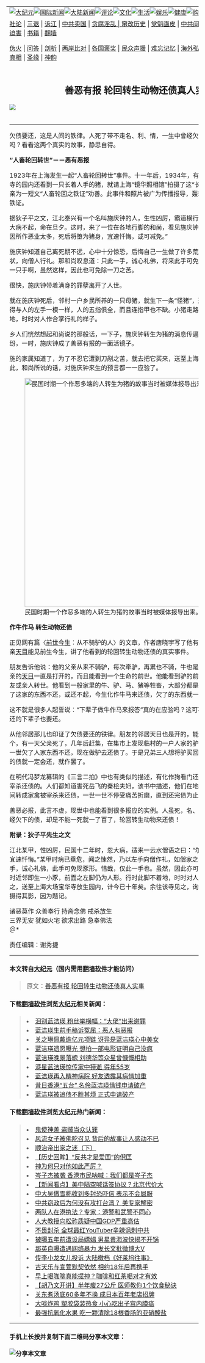 <a name="1" id="1" target="_blank"></a><span id="1"></span>
<table border="0"><tr><td colspan="2" VALIGN=TOP><a href="https://github.com/eqzow2704/djy/blob/master/gb/nsc413.md#1"><img src="https://raw.githubusercontent.com/eqzow2704/www/master/t/djy/1.jpg" title="大纪元"></a><a href="https://github.com/eqzow2704/djy/blob/master/gb/n24hr.md#1"><img src="https://raw.githubusercontent.com/eqzow2704/www/master/t/djy/3.jpg" title="国际新闻"></a><a href="https://github.com/eqzow2704/djy/blob/master/gb/nsc413.md#1"><img src="https://raw.githubusercontent.com/eqzow2704/www/master/t/djy/4.jpg" title="大陆新闻"></a><a href="https://github.com/eqzow2704/djy/blob/master/gb/news392.md#1"><img src="https://raw.githubusercontent.com/eqzow2704/www/master/t/djy/5.jpg" title="评论"></a><a href="https://github.com/eqzow2704/djy/blob/master/gb/news2007.md#1"><img src="https://raw.githubusercontent.com/eqzow2704/www/master/t/djy/6.jpg" title="文化"></a><a href="https://github.com/eqzow2704/djy/blob/master/gb/news2008.md#1"><img src="https://raw.githubusercontent.com/eqzow2704/www/master/t/djy/7.jpg" title="生活"></a><a href="https://github.com/eqzow2704/djy/blob/master/gb/ncyule.md#1"><img src="https://raw.githubusercontent.com/eqzow2704/www/master/t/djy/8.jpg" title="娱乐"></a><a href="https://github.com/eqzow2704/djy/blob/master/gb/nsc1002.md#1"><img src="https://raw.githubusercontent.com/eqzow2704/www/master/t/djy/9.jpg" title="健康"><a href="https://www.youlucky.com"><img src="https://raw.githubusercontent.com/eqzow2704/www/master/t/djy/10.jpg" title="购物"></a><a href="https://www.supportepoch.org/donation?utm_medium=epochtimes&utm_source=referral&utm_campaign=donate_button_djyhomepage"><img src="https://raw.githubusercontent.com/eqzow2704/www/master/t/djy/12.jpg" title="捐款"></a></td></tr>
<tr><td colspan="2" VALIGN=TOP><a target="_blank" href="https://git.io/fjCRf">社论</a> | <a target="_blank" href="https://github.com/eqzow2704/djy/blob/master/gb/nf5657.md#1">三退</a> | <a target="_blank" href="https://github.com/eqzow2704/djy/blob/master/gb/nf6123.md#1">诉江</a> | <a target="_blank" href="https://github.com/eqzow2704/djy/blob/master/gb/nf1176117.md#1">中共卖国</a> | <a target="_blank" href="https://github.com/eqzow2704/djy/blob/master/gb/nf5773.md#1">贪腐淫乱 | <a target="_blank" href="https://github.com/eqzow2704/djy/blob/master/gb/nf1176115.md#1">窜改历史</a> | <a target="_blank" href="https://github.com/eqzow2704/djy/blob/master/gb/nf1176107.md#1">党魁画皮</a> | <a target="_blank" href="https://github.com/eqzow2704/djy/blob/master/gb/nf1320400.md#1">中共间谍</a> | <a target="_blank" href="https://github.com/eqzow2704/djy/blob/master/gb/nf1176114.md#1">破坏传统</a> | <a target="_blank" href="https://github.com/eqzow2704/djy/blob/master/gb/nf5287.md#1">恶贯满盈</a> | <a target="_blank" href="https://github.com/eqzow2704/djy/blob/master/gb/ncid278.md#1">人权</a> | <a target="_blank" href="https://github.com/eqzow2704/djy/blob/master/gb/nf1176111.md#1">迫害</a> | <a target="_blank" href="https://github.com/eqzow2704/djy/blob/master/gb/nf1235328.md#1">书籍</a> | <a target="_blank" href="https://github.com/eqzow2704/www/blob/master/README.md?zsrh#1">翻墙</a></p><p><a target="_blank" href="https://github.com/eqzow2704/djy/blob/master/gb/nf5562.md#1">伪火</a> | <a target="_blank" href="https://github.com/eqzow2704/djy/blob/master/gb/nf4378.md#1">问答</a> | <a target="_blank" href="https://github.com/eqzow2704/djy/blob/master/gb/nf5792.md#1">剖析</a> | <a target="_blank" href="https://github.com/eqzow2704/djy/blob/master/gb/nf5735.md#1">两岸比对</a> | <a target="_blank" href="https://github.com/eqzow2704/djy/blob/master/gb/nf6119.md#1">各国褒奖</a> | <a target="_blank" href="https://github.com/eqzow2704/djy/blob/master/gb/nf6120.md#1">民众声援</a> | <a target="_blank" href="https://github.com/eqzow2704/djy/blob/master/gb/nf1188594.md#1">难忘记忆</a> | <a target="_blank" href="https://github.com/eqzow2704/djy/blob/master/gb/nf3180.md#1">海外弘传</a> | <a target="_blank" href="https://github.com/eqzow2704/djy/blob/master/gb/nf5410.md#1">万人上访</a> | <a target="_blank" href="https://github.com/eqzow2704/ntdtv/blob/master/gb/prog1530_1.md#1">和平抗议</a> | <a target="_blank" href="https://github.com/eqzow2704/djy/blob/master/gb/nf4386.md#1">支持</a> | <a target="_blank" href="https://github.com/eqzow2704/djy/blob/master/gb/nf4389.md#1">真相</a> | <a target="_blank" href="https://github.com/eqzow2704/djy/blob/master/gb/nf5790.md#1">圣缘</a> | <a target="_blank" href="https://github.com/eqzow2704/djy/blob/master/gb/nf4786.md#1">神韵</a></td></tr>
<tr><td VALIGN=TOP width="626"><h2 align=center>善恶有报 轮回转生动物还债真人实事</h2>
<img src="http://i.epochtimes.com/assets/uploads/2014/08/1405170741112534-500x400.jpg" />
<h6></h6>
<hr>
<p>欠债要还，这是人间的铁律。人死了带不走名、利、情，一生中曾经欠下的债难道也就一了百了吗？看看这两个真实的故事，静思自得。</p>
<p><b>“人畜轮回转世”－－恶有恶报</b></p>
<p>1923年在上海发生一起“人畜轮回转世”事件。十一年后，1934年，有位狄子平先生在上海宝华寺的园内还看到一只长着人手的猪，就请上海“镜华照相馆”拍摄了这“长人手的猪”的照片，同时亲为一短文“人畜轮回之铁证”劝善。此事件和照片被广为传播报导，轰动一时，成为人畜轮回的铁证。</p>
<p>据狄子平之文，江北泰兴有一个名叫施庆钟的人，生性凶厉，霸道横行。1923年，施庆钟忽然大病不起，命在旦夕。这时，来了一位在各地行脚的和尚，看见施庆钟这种惨状，对他说道：“你因所作恶业太多，死后将堕为猪身，宜速忏悔，或可减免。”</p>
<p>施庆钟知道自己离死期不远，心中十分惊恐，后悔自己一生做了许多荒唐事，举起左手作半合掌状，向僧人行礼。那和尚叹息道：只此一手，诚心礼佛，将来此手可免猪形，可惜啊，就只有这一只手啊，虽然这样，因此也可免除一刀之苦。</p>
<p>很快，施庆钟带着满身的罪孽离开了人世。</p>
<p>就在施庆钟死后，邻村一户乡民所养的一只母猪，就生下一条“怪猪”，这只小猪前面的左脚竟生得与人的左手一模一样，人的五指俱全，而且连指甲也不缺。小猪走路的时候，那只人手不肯着地，时时对人作合掌行礼的样子。</p>
<p>乡人们恍然想起和尚说的那般话，一下子，施庆钟转生为猪的消息传遍泰兴一带。老百姓议论纷纷，一时，施庆钟成了善恶有报的一面活镜子。</p>
<p>施的家属知道了，为了不忍它遭到刀剐之苦，就去把它买来，送至上海“宝华寺”放生园内。至此，和尚所说的话，对施庆钟来生的预言都一一应验了。</p>
<figure id="attachment_5763146" style="width: 600px" class="wp-caption aligncenter"><a href="http://i.epochtimes.com/assets/uploads/2014/08/1405170741082534.jpg"><img class="wp-image-5763146" src="http://i.epochtimes.com/assets/uploads/2014/08/1405170741082534.jpg" alt="民国时期一个作恶多端的人转生为猪的故事当时被媒体报导出来。（公有领域）" width="600" b="451" /></a><figcaption class="wp-caption-text">民国时期一个作恶多端的人转生为猪的故事当时被媒体报导出来。（公有领域）</figcaption></figure>
<p><b>作牛作马 转生动物还债</b></p>
<p>正见网有篇〈<a href="https://github.com/eqzow2704/djy/blob/master/gb/tag/%E5%89%8D%E4%B8%96%E4%BB%8A%E7%94%9F.md">前世今生</a>：从不骑驴的人〉的文章，作者唐晓宇写了他有位修炼的朋友，朋友的父亲<a href="https://github.com/eqzow2704/djy/blob/master/gb/tag/%E5%A4%A9%E7%9B%AE.md">天目</a>能见前生今生，讲了他看到的轮回转生动物还债的真实事件。</p>
<p>朋友告诉他说：他的父亲从来不骑驴，每次牵驴，再累也不骑，牛也是，他都不骑的。因为他父亲的<a href="https://github.com/eqzow2704/djy/blob/master/gb/tag/%E5%A4%A9%E7%9B%AE.md">天目</a>一直是打开的，而且能看到一个生命的前世。他能看到驴的前世，有很多还是自己的朋友或亲人转世。他看到一般家里的牛、驴、马、猪等牲畜，大部分都是人转世来还债的。前世欠了这家的东西不还，或还不起，今生化作牛马来还债，欠了的东西就一定会还。</p>
<p>这不就是很多人起誓说：“下辈子做牛作马来报答”真的在应验吗？这可不是戏言一句，这一生未还的下辈子也要还。</p>
<p>从他邻居那儿也印证了欠债要还的铁律。朋友的邻居天目也是开的，能看到前世。他们家兄弟三个，有一天父亲死了，几年后赶集，在集市上发现临村的一户人家的驴就是他们的父亲转世，前一世欠了人家东西不还，现在做驴去还债了。于是兄弟三人想将驴买回来养着，转念又一想，欠的债就一定会还，就作罢了。</p>
<p>在明代冯梦龙纂辑的《三言二拍》中也有类似的描述，有化作狗看门还债的，有化作鸡鸭禽类被宰杀还债的。人们都知道害死岳飞的秦桧夫妇，该书中描述，他们在地狱里受尽折磨，再回到人间转成家禽被宰杀来还债，一世一世不停受痛苦折磨，直到还完债为止。</p>
<p>善恶必报，此言不虚，现世中也能看到很多报应的实例。人虽死，名、利、情带不走，一生中曾经欠下的债，却是不能一死就一了百了，轮回转生动物来还债！</p>
<p><b>附录：狄子平先生之文</b></p>
<p>江北某甲，性凶厉，民国十二年时，忽大病，适来一云水僧语之曰：“尔因作恶多，死必坠豕身，宜速忏悔。”某甲时病已垂危，闻之悚然，乃以左手向僧作礼，如僧家之半合掌式。僧曰：“只此一手，诚心礼佛，此手可免现豕形。惜哉，仅此一手也。虽然，因此亦可免除一刀之苦矣。”旋卒，时近邻即生一小豕，前面之左脚仍为人形。行时此脚不着地，时时对人作合掌之状。其家人赎得之，送至上海大场宝华寺放生园内，计今已十年矣。余往该寺见之，询知其颠末，由镜华照相馆摄得其影，因为题记。</p>
<p>诸恶莫作 众善奉行 持斋念佛 戒杀放生<br />
三界无安 犹如火宅 欲求出路 急奉佛法<br />
＠*</p>
<p>责任编辑：谢秀捷</p>
<hr>

#### 本文转自<a href="http://www.epochtimes.com">大纪元</a>（国内需用<a href="https://git.io/JesJV">翻墙软件</a>才能访问）
> 原文：<a href="http://www.epochtimes.com/gb/14/8/19/n4228691.htm">善恶有报 轮回转生动物还债真人实事</a>
#### 下载<a href="https://git.io/JesJV">翻墙软件</a>浏览<a href="http://www.epochtimes.com">大纪元</a>相关新闻：
> <li><a href="http://www.epochtimes.com/gb/18/11/9/n10842335.htm">泪别蓝洁瑛 粉丝举横幅：“大佬”出来谢罪</a></li>
> <li><a href="http://www.epochtimes.com/gb/18/11/8/n10837388.htm">蓝洁瑛生前手稿诉冤屈：恶人有恶报</a></li>
> <li><a href="http://www.epochtimes.com/gb/18/11/6/n10834276.htm">关之琳佩戴逾亿元项链 讶异是蓝洁瑛心中美女</a></li>
> <li><a href="http://www.epochtimes.com/gb/18/11/6/n10832367.htm">蓝洁瑛遗愿曝光 想拍一部电影证明自己没疯</a></li>
> <li><a href="http://www.epochtimes.com/gb/18/11/4/n10830066.htm">蓝洁瑛晚景落魄 刘德华等众星曾慷慨相助</a></li>
> <li><a href="http://www.epochtimes.com/gb/18/11/3/n10827417.htm">港星蓝洁瑛惊传家中猝逝 得年55岁</a></li>
> <li><a href="http://www.epochtimes.com/gb/10/7/18/n2969309.htm">蓝洁瑛再入精神病院 好友透露其病情加重</a></li>
> <li><a href="http://www.epochtimes.com/gb/6/1/9/n1183148.htm">昔日香港“五台” 名伶蓝洁瑛借钱申请破产</a></li>
> <li><a href="http://www.epochtimes.com/gb/6/1/8/n1182317.htm">蓝洁瑛被追债不胜其烦 正式申请破产</a></li>

#### 下载<a href="https://git.io/JesJV">翻墙软件</a>浏览<a href="http://www.epochtimes.com">大纪元</a>热门新闻：
> <li><a href="http://www.epochtimes.com/gb/11/7/10/n3311274.htm">鬼使神差 盗贼当众认罪</a></li>
> <li><a href="http://www.epochtimes.com/gb/18/4/24/n10333497.htm">风流女子被佛陀召见 背后的故事让人感动不已</a></li>
> <li><a href="http://www.epochtimes.com/gb/19/10/8/n11575614.htm">顺治帝出家之迷（下）</a></li>
> <li><a href="http://www.epochtimes.com/gb/19/10/7/n11574432.htm">【历史回眸】“反共才是爱国”的倪匡</a></li>
> <li><a href="http://www.epochtimes.com/gb/19/10/16/n11592895.htm">神为何只对他如此严厉？</a></li>
> <li><a href="http://www.epochtimes.com/gb/19/10/19/n11598390.htm">岑子杰被袭 香港市民呐喊：我们都是岑子杰</a></li>
> <li><a href="http://www.epochtimes.com/gb/19/10/19/n11599369.htm">【新闻看点】美中隔空喊话签协议？北京代价大</a></li>
> <li><a href="http://www.epochtimes.com/gb/19/10/18/n11598095.htm">中大吴傲雪称收到多封恐吓信 表示不会屈服</a></li>
> <li><a href="http://www.epochtimes.com/gb/19/10/18/n11596926.htm">中共窃政后为何没有攻打台湾？ 美专家解密</a></li>
> <li><a href="http://www.epochtimes.com/gb/19/10/18/n11597359.htm">两队人在港执法？专家：港警和武警不同心</a></li>
> <li><a href="http://www.epochtimes.com/gb/19/10/18/n11597950.htm">人大教授向松祚质疑中国GDP严重高估</a></li>
> <li><a href="http://www.epochtimes.com/gb/19/10/18/n11598232.htm">不畏封杀 全球最红YouTuber辛辣讽刺中共</a></li>
> <li><a href="http://www.epochtimes.com/gb/19/10/17/n11595122.htm">被曝五年前遭设局嫖娼 男星黄海波快揭不开锅</a></li>
> <li><a href="http://www.epochtimes.com/gb/19/10/17/n11595559.htm">那英自曝遭遇网络暴力 发长文批微博大V</a></li>
> <li><a href="http://www.epochtimes.com/gb/19/10/18/n11597884.htm">传李小龙女儿投诉 大陆撤档《好莱坞往事》</a></li>
> <li><a href="http://www.epochtimes.com/gb/19/10/17/n11595367.htm">古天乐与宣萱默契依然 相约18年后再携手</a></li>
> <li><a href="http://www.epochtimes.com/gb/19/10/18/n11597807.htm">早上喝咖啡真能提神？咖啡和红茶喝对才有效</a></li>
> <li><a href="http://www.epochtimes.com/gb/19/10/17/n11595209.htm">【胡乃文开讲】半年瘦27公斤 医师教你1个饮食秘诀</a></li>
> <li><a href="http://www.epochtimes.com/gb/19/10/18/n11596174.htm">关东煮汤底60多年不换 成日本百年老店招牌</a></li>
> <li><a href="http://www.epochtimes.com/gb/19/10/18/n11595976.htm">大啖炸鸡 塑胶袋装热食 小心吃出子宫内膜癌</a></li>
> <li><a href="http://www.epochtimes.com/gb/19/10/19/n11599543.htm">最强抗氧化水果 吃一颗清除18根香肠的亚硝酸盐</a></li>
<hr>

#### 手机上长按并复制下面二维码分享本文章：<br><br><img src="http://www.hehaibao.com/qr/index.php?m=1&e=L&p=10&t=&d=https://github.com/eqzow2704/djy/blob/master/gb/14/8/19/n4228691.md%231" title="分享本文章"></td><td VALIGN=TOP><a href="https://github.com/eqzow2704/djy/blob/master/gb/16/1/21/n4622075.md?dfh#1" target="_blank"><img src="https://raw.githubusercontent.com/eqzow2704/djy/master/gb/300/wei-f1.jpg" title="中共的伪火骗局"  alt="中共的伪火骗局"></a><br><a href="https://github.com/eqzow2704/yh/blob/master/README.md?dfh#1" target="_blank"><img src="https://raw.githubusercontent.com/eqzow2704/djy/master/gb/300/yong-h.jpg" title="永恒的见证"  alt="永恒的见证"></a><br><a href="https://github.com/eqzow2704/djy/blob/master/gb/13/9/29/n3974789.md?dfh#1" target="_blank"><img src="https://raw.githubusercontent.com/eqzow2704/djy/master/gb/300/shang-lnz.jpg" title="善良女子被中共投男牢"  alt="善良女子被中共投男牢"></a><br><a href="https://github.com/eqzow2704/djy/blob/master/gb/16/3/16/n4663449.md?dfh#1" target="_blank"><img src="https://raw.githubusercontent.com/eqzow2704/djy/master/gb/300/huo-z3.jpg" title="警卫目击活摘器官"  alt="警卫目击活摘器官"></a><br><a href="https://github.com/eqzow2704/djy/blob/master/gb/16/8/7/n8177641.md?dfh#1" target="_blank"><img src="https://raw.githubusercontent.com/eqzow2704/djy/master/gb/300/huo-z4.jpg" title="证人描述活摘恐怖"  alt="证人描述活摘恐怖"></a><br><a href="https://github.com/eqzow2704/djy/blob/master/gb/10/4/19/n2881569.md?dfh#1" target="_blank"><img src="https://raw.githubusercontent.com/eqzow2704/djy/master/gb/300/huo-z1.jpg" title="揭开活摘器官黑幕"  alt="揭开活摘器官黑幕"></a><br><a href="https://github.com/eqzow2704/djy/blob/master/gb/10/11/7/n3077476.md?dfh#1" target="_blank"><img src="https://raw.githubusercontent.com/eqzow2704/djy/master/gb/300/ma-ks.jpg" title="马克思的成魔之路"  alt="马克思的成魔之路"></a><br><a href="https://github.com/eqzow2704/djy/blob/master/gb/14/6/9/n4173977.md?dfh#1" target="_blank"><img src="https://raw.githubusercontent.com/eqzow2704/djy/master/gb/300/chang-zs.jpg" title="藏字石 蕴天机"  alt="藏字石 蕴天机"></a><br><a href="https://github.com/eqzow2704/djy/blob/master/gb/18/5/10/n10381511.md?dfh#1" target="_blank"><img src="https://raw.githubusercontent.com/eqzow2704/djy/master/gb/300/st1.jpg" title="关注3亿人三退"  alt="关注3亿人三退"></a><br><a href="https://github.com/eqzow2704/djy/blob/master/gb/18/3/21/n10237682.md?dfh#1" target="_blank"><img src="https://raw.githubusercontent.com/eqzow2704/djy/master/gb/300/jie-t.jpg" title="解体中共复兴中华"  alt="解体中共复兴中华"></a><br><a href="https://github.com/eqzow2704/djy/blob/master/gb/9/2/9/n2422991.md?dfh#1" target="_blank"><img src="https://raw.githubusercontent.com/eqzow2704/djy/master/gb/300/gao-zs.jpg" title="中共迫害良心律师"  alt="中共迫害良心律师"></a><br><a href="https://github.com/eqzow2704/djy/blob/master/gb/18/12/9/n10900044.md?dfh#1" target="_blank"><img src="https://raw.githubusercontent.com/eqzow2704/djy/master/gb/300/sj1.jpg" title="303万人举报江泽民"  alt="303万人举报江泽民"></a><br><a href="https://github.com/eqzow2704/djy/blob/master/gb/18/8/28/n10672014.md?dfh#1" target="_blank"><img src="https://raw.githubusercontent.com/eqzow2704/djy/master/gb/300/sj2.jpg" title="这些官员为何起诉江泽民"  alt="这些官员为何起诉江泽民"></a><br><a href="https://github.com/eqzow2704/djy/blob/master/gb/8/12/18/n2367165.md?dfh#1" target="_blank"><img src="https://raw.githubusercontent.com/eqzow2704/djy/master/gb/300/liangan.jpg" title="海峡两岸的强烈对比"  alt="海峡两岸的强烈对比"></a><br><a href="https://github.com/eqzow2704/djy/blob/master/gb/15/5/5/n4427238.md?dfh#1" target="_blank"><img src="https://raw.githubusercontent.com/eqzow2704/djy/master/gb/300/jia-ndzl.jpg" title="加拿大总理的贺信"  alt="加拿大总理的贺信"></a><br><a href="https://github.com/eqzow2704/djy/blob/master/gb/11/6/17/n3289382.md?dfh#1" target="_blank"><img src="https://raw.githubusercontent.com/eqzow2704/djy/master/gb/300/xiao-wd.jpg" title="探寻真相兼听则明"  alt="探寻真相兼听则明"></a><br><a href="https://github.com/eqzow2704/djy/blob/master/gb/18/10/27/n10812623.md?dfh#1" target="_blank"><img src="https://raw.githubusercontent.com/eqzow2704/djy/master/gb/300/yindu.jpg" title="印度媒体报道东方"  alt="印度媒体报道东方"></a><br><a href="https://github.com/eqzow2704/djy/blob/master/gb/18/6/9/n10469652.md?dfh#1" target="_blank"><img src="https://raw.githubusercontent.com/eqzow2704/djy/master/gb/300/xie-j.jpg" title="不一样的海外校园"  alt="不一样的海外校园"></a><br><a href="https://github.com/eqzow2704/djy/blob/master/gb/7/4/5/n1669415.md?dfh#1" target="_blank"><img src="https://raw.githubusercontent.com/eqzow2704/djy/master/gb/300/li-up.jpg" title="从大师到徒弟的传奇"  alt="从大师到徒弟的传奇"></a><br><a href="https://github.com/eqzow2704/djy/blob/master/gb/17/5/26/n9191512.md?dfh#1" target="_blank"><img src="https://raw.githubusercontent.com/eqzow2704/djy/master/gb/300/zfl2.jpg" title="亿万人与东方一本奇书"  alt="亿万人与东方一本奇书"></a><br><a href="https://github.com/eqzow2704/djy/blob/master/gb/13/11/27/n4020290.md?dfh#1" target="_blank"><img src="https://raw.githubusercontent.com/eqzow2704/djy/master/gb/300/zhen-h.jpg" title="大陆见不到的震撼场面"  alt="大陆见不到的震撼场面"></a><br><a href="https://github.com/eqzow2704/djy/blob/master/gb/15/7/17/n4482910.md?dfh#1" target="_blank"><img src="https://raw.githubusercontent.com/eqzow2704/djy/master/gb/300/dalu-sk.jpg" title="人心向善 大陆当初盛况"  alt="人心向善 大陆当初盛况"></a><br><a href="https://github.com/eqzow2704/djy/blob/master/gb/9/10/15/n2689419.md?dfh#1" target="_blank"><img src="https://raw.githubusercontent.com/eqzow2704/djy/master/gb/300/zfl1.jpg" title="追寻真理 这书讲什么"  alt="追寻真理 这书讲什么"></a><br><a href="https://github.com/eqzow2704/www/blob/master/README.md?dfh#1" target="_blank"><img src="https://raw.githubusercontent.com/eqzow2704/djy/master/gb/300/fq1.jpg" title="下载免费翻墙软件"  alt="下载免费翻墙软件"></a><br></td></tr></table>
